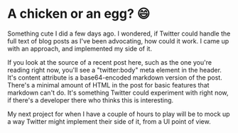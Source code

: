 # A chicken or an egg? :smile:
Something cute I did a few days ago. I wondered, if Twitter could handle the full text of blog posts as I've been advocating, how could it work. I came up with an approach, and implemented my side of it. 

If you look at the source of a recent post here, such as the one you're reading right now, you'll see a "twitter:body" meta element in the header. It's content attribute is a base64-encoded markdown version of the post. There's a minimal amount of HTML in the post for basic features that markdown can't do. It's something Twitter could experiment with right now, if there's a developer there who thinks this is interesting.

My next project for when I have a couple of hours to play will be to mock up a way Twitter might implement their side of it, from a UI point of view. 

